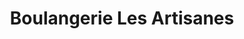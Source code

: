 ---
title: "Boulangerie Les Artisanes"
url: /montrouge/boulangerie-les-artisanes/
shop: boulangerie
---